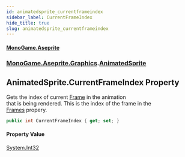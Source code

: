 ```yaml
---
id: animatedsprite_currentframeindex
sidebar_label: CurrentFrameIndex
hide_title: true
slug: animatedsprite_currentframeindex
---
```

#### [MonoGame.Aseprite](index 'index')
### [MonoGame.Aseprite.Graphics](monogame_aseprite_graphics 'MonoGame.Aseprite.Graphics').[AnimatedSprite](animatedsprite 'MonoGame.Aseprite.Graphics.AnimatedSprite')
## AnimatedSprite.CurrentFrameIndex Property
Gets the index of current [Frame](frame 'MonoGame.Aseprite.Graphics.Frame') in the animation  
that is being rendered. This is the index of the frame in the  
[Frames](animatedsprite_frames 'MonoGame.Aseprite.Graphics.AnimatedSprite.Frames') propery.  
```csharp
public int CurrentFrameIndex { get; set; }
```
#### Property Value
[System.Int32](https://docs.microsoft.com/en-us/dotnet/api/System.Int32 'System.Int32')  
